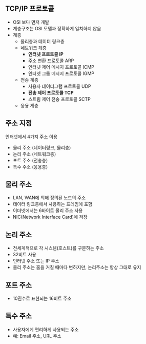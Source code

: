 ## TCP/IP 프로토콜

-   OSI 보다 먼저 개발
-   계층구조는 OSI 모델과 정확하게 일치하지 않음
-   계층
    -   물리층과 데이터 링크층
    -   네트워크 계층
        -   **인터넷 프로토콜 IP**
        -   주소 변환 프로토콜 ARP
        -   인터넷 제어 메시지 프로토콜 ICMP
        -   인터넷 그룹 메시지 프로토콜 IGMP
    -   전송 계층
        -   사용자 데이터그램 프로토콜 UDP
        -   **전송 제어 프로토콜 TCP**
        -   스트림 제어 전송 프로토콜 SCTP
    -   응용 계층

## 주소 지정

인터넷에서 4가지 주소 이용

-   물리 주소 (데이터링크, 물리층)
-   논리 주소 (네트워크층)
-   포트 주소 (전송층)
-   특수 주소 (응용층)

## 물리 주소

-   LAN, WAN에 의해 정의된 노드의 주소
-   데이터 링크층에서 사용하는 프레임에 포함
-   이더넷에서는 6바이트 물리 주소 사용
-   NIC(Network Interface Card)에 저장

## 논리 주소

-   전세계적으로 각 시스템(호스트)를 구분하는 주소
-   32비트 사용
-   인터넷 주소 또는 IP 주소
-   물리 주소는 홉을 거칠 때마다 변하지만, 논리주소는 항상 그대로 유지

## 포트 주소

-   10진수로 표현되는 16비트 주소

## 특수 주소

-   사용자에게 편리하게 사용되는 주소
-   예: Email 주소, URL 주소
